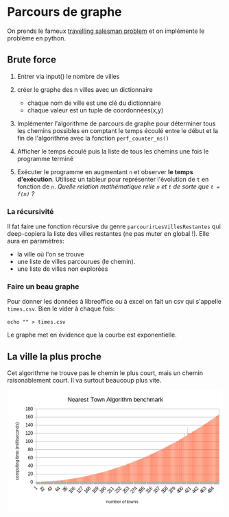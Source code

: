 # Parcours de graphe

On prends le fameux [travelling salesman problem](https://en.wikipedia.org/wiki/Travelling_salesman_problem) et on implémente le problème en python.

## Brute force

1. Entrer via input() le nombre de villes
2. créer le graphe des n villes avec un dictionnaire

   - chaque nom de ville est une clé du dictionnaire
   - chaque valeur est un tuple de coordonnées(x,y)

3. Implémenter l'algorithme de parcours de graphe pour déterminer tous les chemins possibles en comptant le temps écoulé entre le début et la fin de l'algorithme avec la fonction `perf_counter_ns()`
4. Afficher le temps écoulé puis la liste de tous les chemins une fois le programme terminé
5. Exécuter le programme en augmentant `n` et observer **le temps d'exécution**. Utilisez un tableur pour représenter l'évolution de `t` en fonction de `n`. _Quelle relation mathématique relie `n` et `t` de sorte que `t = f(n)` ?_


### La récursivité 

Il fat faire une fonction récursive  du genre `parcourirLesVillesRestantes` qui deep-copiera la liste des villes restantes (ne pas muter en global !). Elle aura en paramètres:

- la ville où l'on se trouve
- une liste de villes parcourues (le chemin).
- une liste de villes non explorées

### Faire un beau graphe

Pour donner les données à libreoffice ou à excel on fait un csv qui s'appelle `times.csv`.
Bien le vider à chaque fois:

    echo "" > times.csv

Le graphe met en évidence que la courbe est exponentielle.


## La ville la plus proche

Cet algorithme ne trouve pas le chemin le plus court, mais un chemin raisonablement court. Il va surtout beaucoup plus vite.

![nearest_town_benchmark](nearest_town_benchmark.png)
